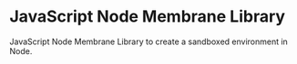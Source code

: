 # JavaScript Node Membrane Library

JavaScript Node Membrane Library to create a sandboxed environment in Node.
